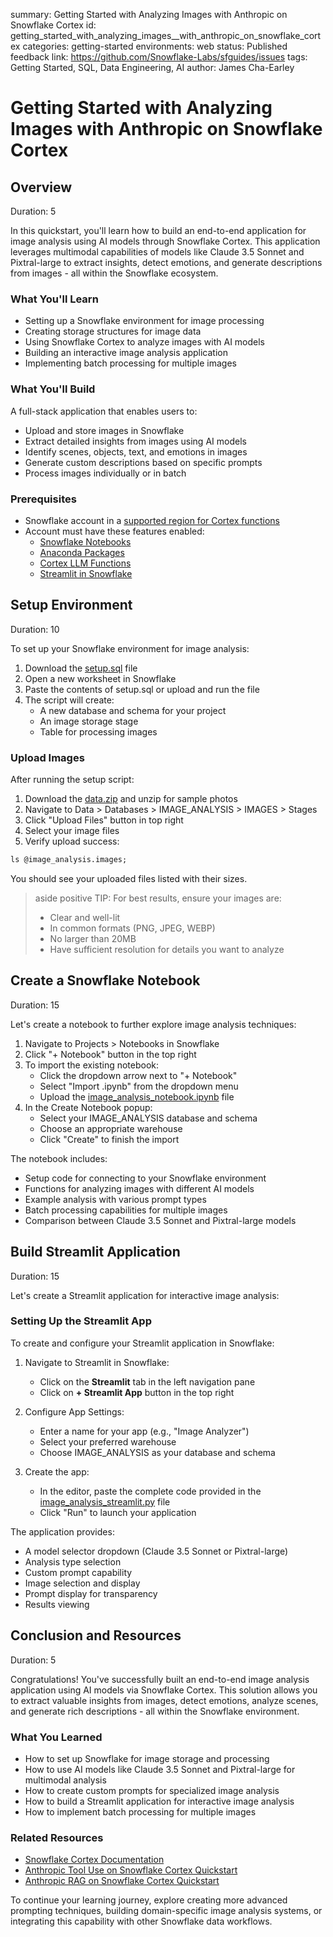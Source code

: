 summary: Getting Started with Analyzing Images with Anthropic on Snowflake Cortex
id: getting_started_with_analyzing_images__with_anthropic_on_snowflake_cortex
categories: getting-started
environments: web
status: Published
feedback link: https://github.com/Snowflake-Labs/sfguides/issues
tags: Getting Started, SQL, Data Engineering, AI
author: James Cha-Earley

# Getting Started with Analyzing Images with Anthropic on Snowflake Cortex

## Overview

Duration: 5

In this quickstart, you'll learn how to build an end-to-end application for image analysis using AI models through Snowflake Cortex. This application leverages multimodal capabilities of models like Claude 3.5 Sonnet and Pixtral-large to extract insights, detect emotions, and generate descriptions from images - all within the Snowflake ecosystem.

### What You'll Learn
- Setting up a Snowflake environment for image processing
- Creating storage structures for image data
- Using Snowflake Cortex to analyze images with AI models
- Building an interactive image analysis application
- Implementing batch processing for multiple images

### What You'll Build
A full-stack application that enables users to:
- Upload and store images in Snowflake
- Extract detailed insights from images using AI models
- Identify scenes, objects, text, and emotions in images
- Generate custom descriptions based on specific prompts
- Process images individually or in batch

### Prerequisites
- Snowflake account in a [supported region for Cortex functions](https://docs.snowflake.com/en/user-guide/snowflake-cortex/llm-functions#label-cortex-llm-availability)
- Account must have these features enabled:
  - [Snowflake Notebooks](https://docs.snowflake.com/en/user-guide/ui-snowsight/notebooks)
  - [Anaconda Packages](https://docs.snowflake.com/en/developer-guide/udf/python/udf-python-packages#using-third-party-packages-from-anaconda)
  - [Cortex LLM Functions](https://docs.snowflake.com/en/sql-reference/functions/complete-snowflake-cortex)
  - [Streamlit in Snowflake](https://docs.snowflake.com/en/developer-guide/streamlit/about-streamlit)

## Setup Environment

Duration: 10

To set up your Snowflake environment for image analysis:

1. Download the [setup.sql](https://github.com/Snowflake-Labs/sfguide-getting-started-with-image-classification-with-anthropic-snowflake-cortex/blob/main/setup.sql) file
2. Open a new worksheet in Snowflake
3. Paste the contents of setup.sql or upload and run the file
4. The script will create:
   - A new database and schema for your project
   - An image storage stage
   - Table for processing images

### Upload Images

After running the setup script:

1. Download the [data.zip](https://github.com/Snowflake-Labs/sfguide-getting-started-with-image-classification-with-anthropic-snowflake-cortex/blob/main/data/data.zip) and unzip for sample photos
2. Navigate to Data > Databases > IMAGE_ANALYSIS > IMAGES > Stages
3. Click "Upload Files" button in top right
4. Select your image files
5. Verify upload success:

```sql
ls @image_analysis.images;
```

You should see your uploaded files listed with their sizes.

> aside positive
> TIP: For best results, ensure your images are:
> - Clear and well-lit
> - In common formats (PNG, JPEG, WEBP)
> - No larger than 20MB
> - Have sufficient resolution for details you want to analyze



## Create a Snowflake Notebook

Duration: 15

Let's create a notebook to further explore image analysis techniques:

1. Navigate to Projects > Notebooks in Snowflake
2. Click "+ Notebook" button in the top right
3. To import the existing notebook:
   * Click the dropdown arrow next to "+ Notebook" 
   * Select "Import .ipynb" from the dropdown menu
   * Upload the [image_analysis_notebook.ipynb](https://github.com/Snowflake-Labs/sfguide-getting-started-with-image-classification-with-anthropic-snowflake-cortex/blob/main/image_analysis_notebook.ipynb) file
4. In the Create Notebook popup:
   * Select your IMAGE_ANALYSIS database and schema
   * Choose an appropriate warehouse
   * Click "Create" to finish the import

The notebook includes:
- Setup code for connecting to your Snowflake environment
- Functions for analyzing images with different AI models
- Example analysis with various prompt types
- Batch processing capabilities for multiple images
- Comparison between Claude 3.5 Sonnet and Pixtral-large models

## Build Streamlit Application

Duration: 15

Let's create a Streamlit application for interactive image analysis:

### Setting Up the Streamlit App

To create and configure your Streamlit application in Snowflake:

1. Navigate to Streamlit in Snowflake:
   * Click on the **Streamlit** tab in the left navigation pane
   * Click on **+ Streamlit App** button in the top right

2. Configure App Settings:
   * Enter a name for your app (e.g., "Image Analyzer")
   * Select your preferred warehouse
   * Choose IMAGE_ANALYSIS as your database and schema

3. Create the app:
   * In the editor, paste the complete code provided in the [image_analysis_streamlit.py](https://github.com/Snowflake-Labs/sfguide-getting-started-with-image-classification-with-anthropic-snowflake-cortex/blob/main/image_analysis_streamlit.py) file
   * Click "Run" to launch your application

The application provides:
- A model selector dropdown (Claude 3.5 Sonnet or Pixtral-large)
- Analysis type selection
- Custom prompt capability
- Image selection and display
- Prompt display for transparency
- Results viewing

## Conclusion and Resources

Duration: 5

Congratulations! You've successfully built an end-to-end image analysis application using AI models via Snowflake Cortex. This solution allows you to extract valuable insights from images, detect emotions, analyze scenes, and generate rich descriptions - all within the Snowflake environment.

### What You Learned
- How to set up Snowflake for image storage and processing
- How to use AI models like Claude 3.5 Sonnet and Pixtral-large for multimodal analysis
- How to create custom prompts for specialized image analysis
- How to build a Streamlit application for interactive image analysis
- How to implement batch processing for multiple images

### Related Resources
- [Snowflake Cortex Documentation](https://docs.snowflake.com/en/user-guide/snowflake-cortex/cortex-llm-rest-api)
- [Anthropic Tool Use on Snowflake Cortex Quickstart](https://quickstarts.snowflake.com/guide/getting-started-with-tool-use-on-cortex-and-anthropic-claude/index.html?index=..%2F..index#0)
- [Anthropic RAG on Snowflake Cortex Quickstart](https://quickstarts.snowflake.com/guide/getting_started_with_anthropic_on_snowflake_cortex/index.html?index=..%2F..index#0)

To continue your learning journey, explore creating more advanced prompting techniques, building domain-specific image analysis systems, or integrating this capability with other Snowflake data workflows.